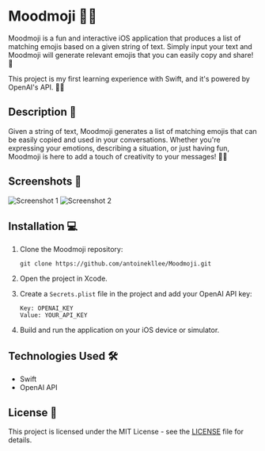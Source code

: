 # Moodmoji 📱🤖

Moodmoji is a fun and interactive iOS application that produces a list of matching emojis based on a given string of text. Simply input your text and Moodmoji will generate relevant emojis that you can easily copy and share! 🎉

This project is my first learning experience with Swift, and it's powered by OpenAI's API. 🧠💡

## Description 📝

Given a string of text, Moodmoji generates a list of matching emojis that can be easily copied and used in your conversations. Whether you're expressing your emotions, describing a situation, or just having fun, Moodmoji is here to add a touch of creativity to your messages! 🚀😄

## Screenshots 📸

![Screenshot 1](image-url-1)
![Screenshot 2](image-url-2)

## Installation 💻

1. Clone the Moodmoji repository:
   ```
   git clone https://github.com/antoinekllee/Moodmoji.git
   ```

2. Open the project in Xcode.

3. Create a `Secrets.plist` file in the project and add your OpenAI API key:
   ```
   Key: OPENAI_KEY
   Value: YOUR_API_KEY
   ```

4. Build and run the application on your iOS device or simulator.

## Technologies Used 🛠️

- Swift
- OpenAI API

## License 📄

This project is licensed under the MIT License - see the [LICENSE](LICENSE.md) file for details.
